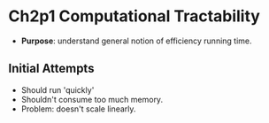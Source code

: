 # Ch2p1 Computational Tractability
* **Purpose**: understand general notion of efficiency running time.

## Initial Attempts
* Should run 'quickly'
* Shouldn't consume too much memory.
* Problem: doesn't scale linearly.